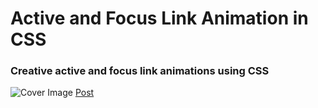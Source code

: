 # Active and Focus Link Animation in CSS

### Creative active and focus link animations using CSS

![Cover Image](https://designdrastic.com/upuploads/active-and-focus-link-animation-in-css-hero.png)
[Post](https://designdrastic.com/snippet/active-and-focus-link-animation-in-css)
